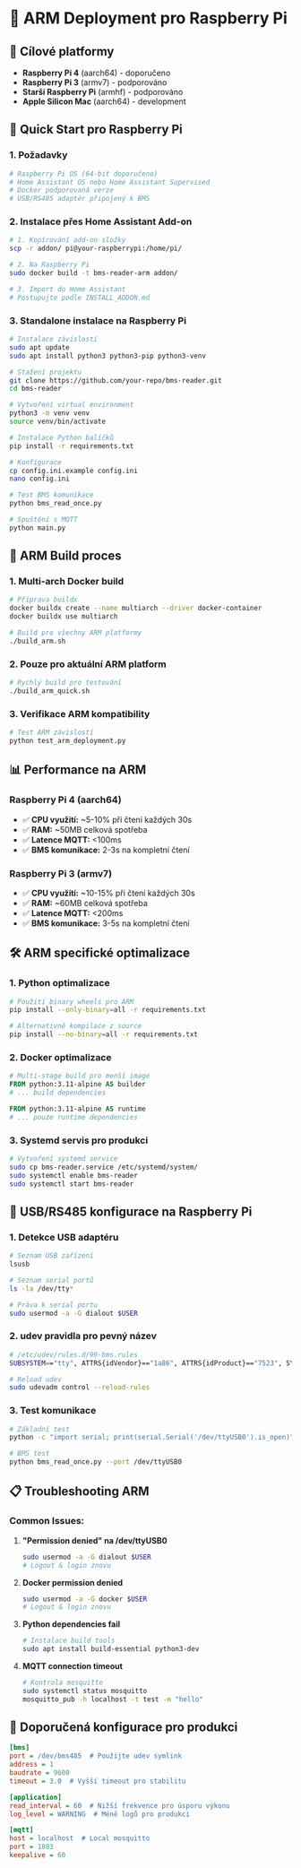 # 🍓 ARM Deployment pro Raspberry Pi

## 🎯 **Cílové platformy**
- **Raspberry Pi 4** (aarch64) - doporučeno
- **Raspberry Pi 3** (armv7) - podporováno
- **Starší Raspberry Pi** (armhf) - podporováno
- **Apple Silicon Mac** (aarch64) - development

## 🚀 **Quick Start pro Raspberry Pi**

### 1. **Požadavky**
```bash
# Raspberry Pi OS (64-bit doporučeno)
# Home Assistant OS nebo Home Assistant Supervised
# Docker podporovaná verze
# USB/RS485 adaptér připojený k BMS
```

### 2. **Instalace přes Home Assistant Add-on**
```bash
# 1. Kopírování add-on složky
scp -r addon/ pi@your-raspberrypi:/home/pi/

# 2. Na Raspberry Pi
sudo docker build -t bms-reader-arm addon/

# 3. Import do Home Assistant
# Postupujte podle INSTALL_ADDON.md
```

### 3. **Standalone instalace na Raspberry Pi**
```bash
# Instalace závislostí
sudo apt update
sudo apt install python3 python3-pip python3-venv

# Stažení projektu
git clone https://github.com/your-repo/bms-reader.git
cd bms-reader

# Vytvoření virtual environment
python3 -m venv venv
source venv/bin/activate

# Instalace Python balíčků
pip install -r requirements.txt

# Konfigurace
cp config.ini.example config.ini
nano config.ini

# Test BMS komunikace
python bms_read_once.py

# Spuštění s MQTT
python main.py
```

## 🔧 **ARM Build proces**

### 1. **Multi-arch Docker build**
```bash
# Příprava buildx
docker buildx create --name multiarch --driver docker-container
docker buildx use multiarch

# Build pro všechny ARM platformy
./build_arm.sh
```

### 2. **Pouze pro aktuální ARM platform**
```bash
# Rychlý build pro testování
./build_arm_quick.sh
```

### 3. **Verifikace ARM kompatibility**
```bash
# Test ARM závislostí
python test_arm_deployment.py
```

## 📊 **Performance na ARM**

### **Raspberry Pi 4 (aarch64)**
- ✅ **CPU využití:** ~5-10% při čtení každých 30s
- ✅ **RAM:** ~50MB celková spotřeba
- ✅ **Latence MQTT:** <100ms
- ✅ **BMS komunikace:** 2-3s na kompletní čtení

### **Raspberry Pi 3 (armv7)**
- ✅ **CPU využití:** ~10-15% při čtení každých 30s
- ✅ **RAM:** ~60MB celková spotřeba
- ✅ **Latence MQTT:** <200ms
- ✅ **BMS komunikace:** 3-5s na kompletní čtení

## 🛠️ **ARM specifické optimalizace**

### 1. **Python optimalizace**
```bash
# Použití binary wheels pro ARM
pip install --only-binary=all -r requirements.txt

# Alternativně kompilace z source
pip install --no-binary=all -r requirements.txt
```

### 2. **Docker optimalizace**
```dockerfile
# Multi-stage build pro menší image
FROM python:3.11-alpine AS builder
# ... build dependencies

FROM python:3.11-alpine AS runtime
# ... pouze runtime dependencies
```

### 3. **Systemd servis pro produkci**
```bash
# Vytvoření systemd service
sudo cp bms-reader.service /etc/systemd/system/
sudo systemctl enable bms-reader
sudo systemctl start bms-reader
```

## 🔌 **USB/RS485 konfigurace na Raspberry Pi**

### 1. **Detekce USB adaptéru**
```bash
# Seznam USB zařízení
lsusb

# Seznam serial portů
ls -la /dev/tty*

# Práva k serial portu
sudo usermod -a -G dialout $USER
```

### 2. **udev pravidla pro pevný název**
```bash
# /etc/udev/rules.d/99-bms.rules
SUBSYSTEM=="tty", ATTRS{idVendor}=="1a86", ATTRS{idProduct}=="7523", SYMLINK+="bms485"

# Reload udev
sudo udevadm control --reload-rules
```

### 3. **Test komunikace**
```bash
# Základní test
python -c "import serial; print(serial.Serial('/dev/ttyUSB0').is_open)"

# BMS test
python bms_read_once.py --port /dev/ttyUSB0
```

## 📋 **Troubleshooting ARM**

### **Common Issues:**

1. **"Permission denied" na /dev/ttyUSB0**
   ```bash
   sudo usermod -a -G dialout $USER
   # Logout & login znovu
   ```

2. **Docker permission denied**
   ```bash
   sudo usermod -a -G docker $USER
   # Logout & login znovu
   ```

3. **Python dependencies fail**
   ```bash
   # Instalace build tools
   sudo apt install build-essential python3-dev
   ```

4. **MQTT connection timeout**
   ```bash
   # Kontrola mosquitto
   sudo systemctl status mosquitto
   mosquitto_pub -h localhost -t test -m "hello"
   ```

## 🎯 **Doporučená konfigurace pro produkci**

```ini
[bms]
port = /dev/bms485  # Použijte udev symlink
address = 1
baudrate = 9600
timeout = 3.0  # Vyšší timeout pro stabilitu

[application]
read_interval = 60  # Nižší frekvence pro úsporu výkonu
log_level = WARNING  # Méně logů pro produkci

[mqtt]
host = localhost  # Local mosquitto
port = 1883
keepalive = 60
```